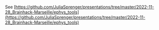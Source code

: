 See [https://github.com/JuliaSprenger/presentations/tree/master/2022-11-28_Brainhack-Marseille/ephys_tools](https://github.com/JuliaSprenger/presentations/tree/master/2022-11-28_Brainhack-Marseille/ephys_tools)
